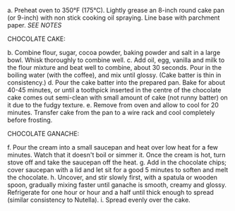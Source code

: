 a. Preheat oven to 350°F (175°C). Lightly grease an 8-inch round cake pan (or 9-inch) with non stick cooking oil spraying. Line base with parchment paper. *SEE NOTES*

CHOCOLATE CAKE:

b. Combine flour, sugar, cocoa powder, baking powder and salt in a large bowl. Whisk thoroughly to combine well.
c. Add oil, egg, vanilla and milk to the flour mixture and beat well to combine, about 30 seconds. Pour in the boiling water (with the coffee), and mix until glossy. (Cake batter is thin in consistency.)
d. Pour the cake batter into the prepared pan. Bake for about 40-45 minutes, or until a toothpick inserted in the centre of the chocolate cake comes out semi-clean with small amount of cake (not runny batter) on it due to the fudgy texture.
e. Remove from oven and allow to cool for 20 minutes. Transfer cake from the pan to a wire rack and cool completely before frosting.

CHOCOLATE GANACHE:

f. Pour the cream into a small saucepan and heat over low heat for a few minutes. Watch that it doesn't boil or simmer it. Once the cream is hot, turn stove off and take the saucepan off the heat.
g. Add in the chocolate chips; cover saucepan with a lid and let sit for a good 5 minutes to soften and melt the chocolate. 
h. Uncover, and stir slowly first, with a spatula or wooden spoon, gradually mixing faster until ganache is smooth, creamy and glossy. Refrigerate for one hour or hour and a half until thick enough to spread (similar consistency to Nutella).
i. Spread evenly over the cake.